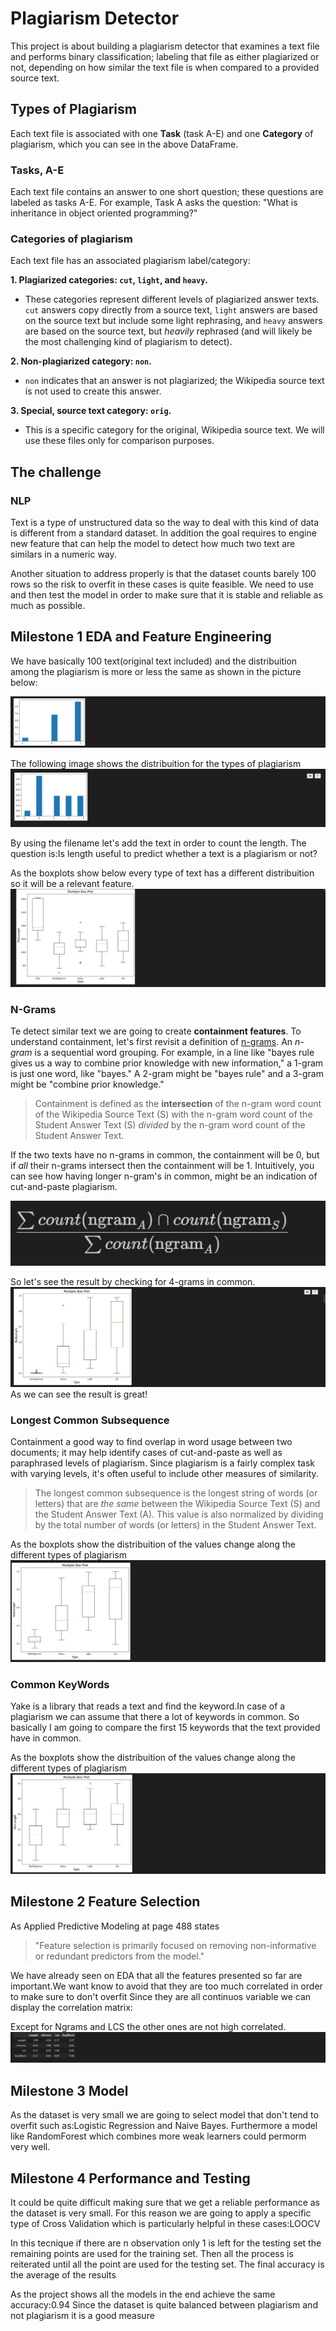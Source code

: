 # Plagiarism Detector
This project is about building a plagiarism detector that examines a text file and performs binary classification; labeling that file as either plagiarized or not, depending on how similar the text file is when compared to a provided source text. 

## Types of Plagiarism

Each text file is associated with one **Task** (task A-E) and one **Category** of plagiarism, which you can see in the above DataFrame.

###  Tasks, A-E

Each text file contains an answer to one short question; these questions are labeled as tasks A-E. For example, Task A asks the question: "What is inheritance in object oriented programming?"

### Categories of plagiarism 

Each text file has an associated plagiarism label/category:

**1. Plagiarized categories: `cut`, `light`, and `heavy`.**
* These categories represent different levels of plagiarized answer texts. `cut` answers copy directly from a source text, `light` answers are based on the source text but include some light rephrasing, and `heavy` answers are based on the source text, but *heavily* rephrased (and will likely be the most challenging kind of plagiarism to detect).
     
**2. Non-plagiarized category: `non`.** 
* `non` indicates that an answer is not plagiarized; the Wikipedia source text is not used to create this answer.
    
**3. Special, source text category: `orig`.**
* This is a specific category for the original, Wikipedia source text. We will use these files only for comparison purposes.

## The challenge

### NLP

Text is a type of unstructured data so the way to deal with this kind of data is different from a standard dataset.
In addition the goal requires to engine new feature that can help the model to detect how much two text are similars in a numeric way.

Another situation to address properly is that the dataset counts barely 100 rows so the risk to overfit in these cases is quite feasible.
We need to use and then test the model in order to make sure that it is stable and reliable as much as possible.


## Milestone 1 EDA and Feature Engineering

We have basically 100 text(original text included) and the distribuition among the plagiarism is more or less the same as shown in the picture below:

![alt text](https://github.com/alessandroNarcisi96/PlagiarismDetector/blob/master/Images/PlagNotPlag.PNG)

The following image shows the distribuition for the types of plagiarism
![alt text](https://github.com/alessandroNarcisi96/PlagiarismDetector/blob/master/Images/AllPlag.PNG)

By using the filename let's add the text in order to count the length.
The question is:Is length useful to predict whether a text is a plagiarism or not?

As the boxplots show below every type of text has a different distribuition so it will be a relevant feature.
![alt text](https://github.com/alessandroNarcisi96/PlagiarismDetector/blob/master/Images/Length.PNG)

### N-Grams
Te detect similar text we are going to create **containment features**. To understand containment, let's first revisit a definition of [n-grams](https://en.wikipedia.org/wiki/N-gram). An *n-gram* is a sequential word grouping. For example, in a line like "bayes rule gives us a way to combine prior knowledge with new information," a 1-gram is just one word, like "bayes." A 2-gram might be "bayes rule" and a 3-gram might be "combine prior knowledge."

> Containment is defined as the **intersection** of the n-gram word count of the Wikipedia Source Text (S) with the n-gram word count of the Student  Answer Text (S) *divided* by the n-gram word count of the Student Answer Text.


If the two texts have no n-grams in common, the containment will be 0, but if _all_ their n-grams intersect then the containment will be 1. Intuitively, you can see how having longer n-gram's in common, might be an indication of cut-and-paste plagiarism. 

![alt text](https://github.com/alessandroNarcisi96/PlagiarismDetector/blob/master/Images/NGrams1.PNG)

So let's see the result by checking for 4-grams in common.
![alt text](https://github.com/alessandroNarcisi96/PlagiarismDetector/blob/master/Images/NgramsBoxPlot.PNG)
As we can see the result is great!


### Longest Common Subsequence

Containment a good way to find overlap in word usage between two documents; it may help identify cases of cut-and-paste as well as paraphrased levels of plagiarism. Since plagiarism is a fairly complex task with varying levels, it's often useful to include other measures of similarity.

> The longest common subsequence is the longest string of words (or letters) that are *the same* between the Wikipedia Source Text (S) and the Student Answer Text (A). This value is also normalized by dividing by the total number of words (or letters) in the  Student Answer Text. 

As the boxplots show the distribuition of the values change along the different types of plagiarism 
![alt text](https://github.com/alessandroNarcisi96/PlagiarismDetector/blob/master/Images/LCS.PNG)

### Common KeyWords
Yake is a library that reads a text and find the keyword.In case of a plagiarism we can assume that there a lot of keywords in common.
So basically I am going to compare the first 15 keywords that the text provided have in common.

As the boxplots show the distribuition of the values change along the different types of plagiarism
![alt text](https://github.com/alessandroNarcisi96/PlagiarismDetector/blob/master/Images/KeyWords.PNG)

## Milestone 2 Feature Selection
As Applied Predictive Modeling at page 488 states 
>"Feature selection is primarily focused on removing non-informative or redundant predictors from the model."

We have already seen on EDA that all the features presented so far are important.We want know to avoid that they are too much correlated in order to make sure to don't overfit
Since they are all continuos variable we can display the correlation matrix:

Except for Ngrams and LCS the other ones are not high correlated.
![alt text](https://github.com/alessandroNarcisi96/PlagiarismDetector/blob/master/Images/Correlation.PNG)
## Milestone 3 Model

As the dataset is very small we are going to select model that don't tend to overfit such as:Logistic Regression and Naive Bayes.
Furthermore a model like RandomForest which combines more weak learners could permorm very well.

## Milestone 4 Performance and Testing

It could be quite difficult making sure that we get a reliable performance as the dataset is very small.
For this reason we are going to apply a specific type of Cross Validation which is particularly helpful in these cases:LOOCV

In this tecnique if there are n observation only 1 is left for the testing set the remaining points are used for the training set.
Then all the process is reiterated until all the point are used for the testing set.
The final accuracy is the average of the results

As the project shows all the models in the end achieve the same accuracy:0.94
Since the dataset is quite balanced between plagiarism and not plagiarism it is a good measure